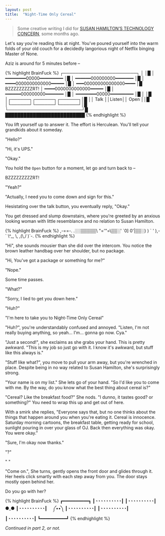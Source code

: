 ```yaml
---
layout: post
title:  "Night-Time Only Cereal"
---
```


> Some creative writing I did for [SUSAN HAMILTON’S TECHNOLOGY CONCERN](http://susanhamilton.online), some months ago.

Let's say you're reading this at night. You've poured yourself into the warm folds of your old couch for a decidedly langorious night of Netflix binging Master of None.

Aziz is around for 5 minutes before –

<div class="small-code">
{% highlight BrainFuck %}
┌────────────────────────┐
│                        │█
│ ━━━━━━━━00000━━━━━━━━━ │█
│ ━━━━━━000000000━━━━━━━ │█
│ ━━━━0000000000000━━━━━ │█
│ ━━━000000000000000━━━━ │█  BZZZZZZZZZRT!
│ ━━━━0000000000000━━━━━ │█
│ ━━━━━━000000000━━━━━━━ │█
│ ━━━━━━━━00000━━━━━━━━━ │█
│                        │█
│┌──────┐┌──────┐┌──────┐│█
││ Talk ││Listen││ Open ││█
│└──────┘└──────┘└──────┘│█
└────────────────────────┘█
 ██████████████████████████
{% endhighlight %}
</div>

You lift yourself up to answer it. The effort is Herculean. You'll tell your grandkids about it someday.

"Hello?"

"Hi, it's UPS."

"Okay."

You hold the `Open` button for a moment, let go and turn back to –

BZZZZZZZZZRT!

"Yeah?"

"Actually, I need you to come down and sign for this."

Hesistating over the talk button, you eventually reply,
"Okay."

You get dressed and slump downstairs, where you're greeted by an anxious looking woman with little resemblance and no relation to Susan Hamilton.

<div class="small-code">
{% highlight BrainFuck %}
  ,-==-.
 .░░▒▒▒▒▒\
 "='"=\▒▒░'
 `0] 0'|▒▒░)
 ) ` ' ),-`
  \^_,  \,
    ,(\,/ )`-.
{% endhighlight %}
</div>

"Hi", she sounds mousier than she did over the intercom. You notice the brown leather handbag over her shoulder, but no package.

"Hi, You've got a package or something for me?"

"Nope."

Some time passes.

"What?"

"Sorry, I lied to get you down here."

"Huh?"

"I'm here to take you to Night-Time Only Cereal"

"Huh?", you're understandably confused and annoyed. "Listen, I'm not really buying anything, so yeah... I'm... gonna go now. Cya."

"Just a second!", she exclaims as she grabs your hand. This is pretty awkward. "This is my job so just go with it. I know it's awkward, but stuff like this always is."

"Stuff like what?", you move to pull your arm away, but you're wrenched in place. Despite being in no way related to Susan Hamilton, she's surprisingly strong.

"Your name is on my list." She lets go of your hand. "So I'd like you to come with me. By the way, do you know what the best thing about cereal is?"

"Cereal? Like the breakfast food?" She nods. "I dunno, it tastes good? or something?" You need to wrap this up and get out of here.

With a smirk she replies, "Everyone says that, but no one thinks about the things that happen around you when you're eating it. Cereal is innocence. Saturday morning cartoons, the breakfast table, getting ready for school, sunlight pouring in over your glass of OJ. Back then everything was okay. You were okay."

"Sure, I'm okay now thanks."

"?"

" "

"Come on.",
She turns, gently opens the front door and glides through it. Her heels click smartly with each step away from you. The door stays mostly open behind her.

Do you go with her?

<div class="small-code">
{% highlight BrainFuck %}
      ┏━━━━━━━━━━┓
      ┃◔◔◔◔◔◔◔◔◔◔┃
      ┃◔◔◔◔◔◔◔◔◔◔┃
●_●   ┃◔◔◔◔◔◔◔◔◔◔┃ 　༼••༽
      ┃◔◔◔◔◔◔◔◔◔◔┃
      ┃◔◔◔◔◔◔◔◔◔◔┃
      ┃◔◔◔◔◔◔◔◔◔◔┃
      ┗━━━━━━━━━━┛
{% endhighlight %}
</div>

_Continued in part 2, or not._

